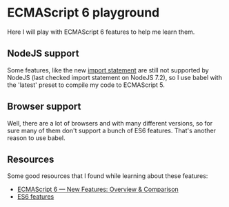 # ECMAScript 6 playground

Here I will play with ECMAScript 6 features to help me learn them.

## NodeJS support

Some features, like the new [import statement](http://es6-features.org/#ValueExportImport) are still not supported
by NodeJS (last checked import statement on NodeJS 7.2), so I use babel with the 'latest' preset to compile my code
to ECMAScript 5.

## Browser support

Well, there are a lot of browsers and with many different versions, so for sure many of them don't support a bunch
of ES6 features. That's  another reason to use babel.

## Resources

Some good resources that I found while learning about these features:
* [ECMAScript 6 — New Features: Overview & Comparison](http://es6-features.org/)
* [ES6 features](https://github.com/lukehoban/es6features)